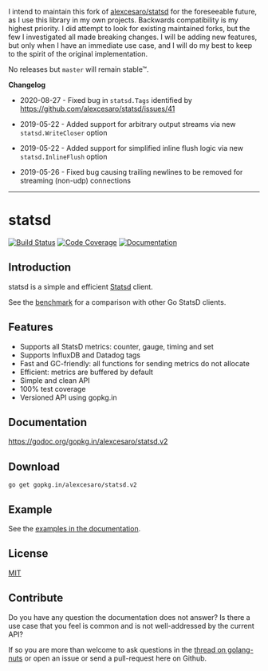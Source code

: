 I intend to maintain this fork of [alexcesaro/statsd](https://github.com/alexcesaro/statsd) for the foreseeable future,
as I use this library in my own projects. Backwards compatibility is my highest priority. I did attempt to look for
existing maintained forks, but the few I investigated all made breaking changes. I will be adding new features, but
only when I have an immediate use case, and I will do my best to keep to the spirit of the original implementation.

No releases but `master` will remain stable™.

**Changelog**

* 2020-08-27 - Fixed bug in `statsd.Tags` identified by https://github.com/alexcesaro/statsd/issues/41

* 2019-05-22 - Added support for arbitrary output streams via new `statsd.WriteCloser` option

* 2019-05-22 - Added support for simplified inline flush logic via new `statsd.InlineFlush` option

* 2019-05-26 - Fixed bug causing trailing newlines to be removed for streaming (non-udp) connections

---

# statsd
[![Build Status](https://travis-ci.org/alexcesaro/statsd.svg?branch=v2)](https://travis-ci.org/alexcesaro/statsd) [![Code Coverage](http://gocover.io/_badge/gopkg.in/alexcesaro/statsd.v2)](http://gocover.io/gopkg.in/alexcesaro/statsd.v2) [![Documentation](https://godoc.org/gopkg.in/alexcesaro/statsd.v2?status.svg)](https://godoc.org/gopkg.in/alexcesaro/statsd.v2)

## Introduction

statsd is a simple and efficient [Statsd](https://github.com/etsy/statsd)
client.

See the [benchmark](https://github.com/alexcesaro/statsdbench) for a comparison
with other Go StatsD clients.

## Features

- Supports all StatsD metrics: counter, gauge, timing and set
- Supports InfluxDB and Datadog tags
- Fast and GC-friendly: all functions for sending metrics do not allocate
- Efficient: metrics are buffered by default
- Simple and clean API
- 100% test coverage
- Versioned API using gopkg.in


## Documentation

https://godoc.org/gopkg.in/alexcesaro/statsd.v2


## Download

    go get gopkg.in/alexcesaro/statsd.v2


## Example

See the [examples in the documentation](https://godoc.org/gopkg.in/alexcesaro/statsd.v2#example-package).


## License

[MIT](LICENSE)


## Contribute

Do you have any question the documentation does not answer? Is there a use case
that you feel is common and is not well-addressed by the current API?

If so you are more than welcome to ask questions in the
[thread on golang-nuts](https://groups.google.com/d/topic/golang-nuts/Tz6t4_iLgnw/discussion)
or open an issue or send a pull-request here on Github.
